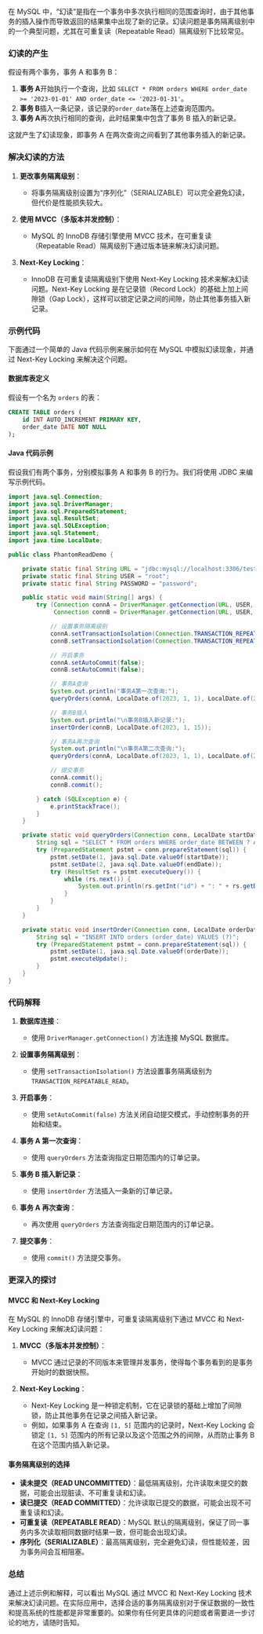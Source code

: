 在 MySQL 中，“幻读”是指在一个事务中多次执行相同的范围查询时，由于其他事务的插入操作而导致返回的结果集中出现了新的记录。幻读问题是事务隔离级别中的一个典型问题，尤其在可重复读（Repeatable Read）隔离级别下比较常见。

### 幻读的产生

假设有两个事务，事务 A 和事务 B：

1. **事务 A**开始执行一个查询，比如 `SELECT * FROM orders WHERE order_date >= '2023-01-01' AND order_date <= '2023-01-31'`。
2. **事务 B**插入一条记录，该记录的`order_date`落在上述查询范围内。
3. **事务 A**再次执行相同的查询，此时结果集中包含了事务 B 插入的新记录。

这就产生了幻读现象，即事务 A 在两次查询之间看到了其他事务插入的新记录。

### 解决幻读的方法

1. **更改事务隔离级别**：

   - 将事务隔离级别设置为“序列化”（SERIALIZABLE）可以完全避免幻读，但代价是性能损失较大。

2. **使用 MVCC（多版本并发控制）**：

   - MySQL 的 InnoDB 存储引擎使用 MVCC 技术，在可重复读（Repeatable Read）隔离级别下通过版本链来解决幻读问题。

3. **Next-Key Locking**：
   - InnoDB 在可重复读隔离级别下使用 Next-Key Locking 技术来解决幻读问题。Next-Key Locking 是在记录锁（Record Lock）的基础上加上间隙锁（Gap Lock），这样可以锁定记录之间的间隙，防止其他事务插入新记录。

### 示例代码

下面通过一个简单的 Java 代码示例来展示如何在 MySQL 中模拟幻读现象，并通过 Next-Key Locking 来解决这个问题。

#### 数据库表定义

假设有一个名为 `orders` 的表：

```sql
CREATE TABLE orders (
    id INT AUTO_INCREMENT PRIMARY KEY,
    order_date DATE NOT NULL
);
```

#### Java 代码示例

假设我们有两个事务，分别模拟事务 A 和事务 B 的行为。我们将使用 JDBC 来编写示例代码。

```java
import java.sql.Connection;
import java.sql.DriverManager;
import java.sql.PreparedStatement;
import java.sql.ResultSet;
import java.sql.SQLException;
import java.sql.Statement;
import java.time.LocalDate;

public class PhantomReadDemo {

    private static final String URL = "jdbc:mysql://localhost:3306/testdb";
    private static final String USER = "root";
    private static final String PASSWORD = "password";

    public static void main(String[] args) {
        try (Connection connA = DriverManager.getConnection(URL, USER, PASSWORD);
             Connection connB = DriverManager.getConnection(URL, USER, PASSWORD)) {

            // 设置事务隔离级别
            connA.setTransactionIsolation(Connection.TRANSACTION_REPEATABLE_READ);
            connB.setTransactionIsolation(Connection.TRANSACTION_REPEATABLE_READ);

            // 开启事务
            connA.setAutoCommit(false);
            connB.setAutoCommit(false);

            // 事务A查询
            System.out.println("事务A第一次查询:");
            queryOrders(connA, LocalDate.of(2023, 1, 1), LocalDate.of(2023, 1, 31));

            // 事务B插入
            System.out.println("\n事务B插入新记录:");
            insertOrder(connB, LocalDate.of(2023, 1, 15));

            // 事务A再次查询
            System.out.println("\n事务A第二次查询:");
            queryOrders(connA, LocalDate.of(2023, 1, 1), LocalDate.of(2023, 1, 31));

            // 提交事务
            connA.commit();
            connB.commit();

        } catch (SQLException e) {
            e.printStackTrace();
        }
    }

    private static void queryOrders(Connection conn, LocalDate startDate, LocalDate endDate) throws SQLException {
        String sql = "SELECT * FROM orders WHERE order_date BETWEEN ? AND ?";
        try (PreparedStatement pstmt = conn.prepareStatement(sql)) {
            pstmt.setDate(1, java.sql.Date.valueOf(startDate));
            pstmt.setDate(2, java.sql.Date.valueOf(endDate));
            try (ResultSet rs = pstmt.executeQuery()) {
                while (rs.next()) {
                    System.out.println(rs.getInt("id") + ": " + rs.getDate("order_date"));
                }
            }
        }
    }

    private static void insertOrder(Connection conn, LocalDate orderDate) throws SQLException {
        String sql = "INSERT INTO orders (order_date) VALUES (?)";
        try (PreparedStatement pstmt = conn.prepareStatement(sql)) {
            pstmt.setDate(1, java.sql.Date.valueOf(orderDate));
            pstmt.executeUpdate();
        }
    }
}
```

### 代码解释

1. **数据库连接**：

   - 使用 `DriverManager.getConnection()` 方法连接 MySQL 数据库。

2. **设置事务隔离级别**：

   - 使用 `setTransactionIsolation()` 方法设置事务隔离级别为 `TRANSACTION_REPEATABLE_READ`。

3. **开启事务**：

   - 使用 `setAutoCommit(false)` 方法关闭自动提交模式，手动控制事务的开始和结束。

4. **事务 A 第一次查询**：

   - 使用 `queryOrders` 方法查询指定日期范围内的订单记录。

5. **事务 B 插入新记录**：

   - 使用 `insertOrder` 方法插入一条新的订单记录。

6. **事务 A 再次查询**：

   - 再次使用 `queryOrders` 方法查询指定日期范围内的订单记录。

7. **提交事务**：
   - 使用 `commit()` 方法提交事务。

### 更深入的探讨

#### MVCC 和 Next-Key Locking

在 MySQL 的 InnoDB 存储引擎中，可重复读隔离级别下通过 MVCC 和 Next-Key Locking 来解决幻读问题：

1. **MVCC（多版本并发控制）**：

   - MVCC 通过记录的不同版本来管理并发事务，使得每个事务看到的是事务开始时的数据快照。

2. **Next-Key Locking**：
   - Next-Key Locking 是一种锁定机制，它在记录锁的基础上增加了间隙锁，防止其他事务在记录之间插入新记录。
   - 例如，如果事务 A 在查询 `[1, 5]` 范围内的记录时，Next-Key Locking 会锁定 `[1, 5]` 范围内的所有记录以及这个范围之外的间隙，从而防止事务 B 在这个范围内插入新记录。

#### 事务隔离级别的选择

- **读未提交（READ UNCOMMITTED）**：最低隔离级别，允许读取未提交的数据，可能会出现脏读、不可重复读和幻读。
- **读已提交（READ COMMITTED）**：允许读取已提交的数据，可能会出现不可重复读和幻读。
- **可重复读（REPEATABLE READ）**：MySQL 默认的隔离级别，保证了同一事务内多次读取相同数据时结果一致，但可能会出现幻读。
- **序列化（SERIALIZABLE）**：最高隔离级别，完全避免幻读，但性能较差，因为事务间会互相阻塞。

### 总结

通过上述示例和解释，可以看出 MySQL 通过 MVCC 和 Next-Key Locking 技术来解决幻读问题。在实际应用中，选择合适的事务隔离级别对于保证数据的一致性和提高系统的性能都是非常重要的。如果你有任何更具体的问题或者需要进一步讨论的地方，请随时告知。
